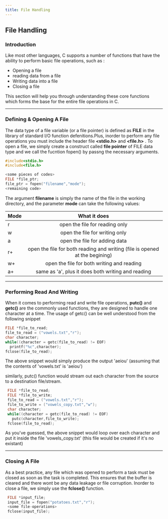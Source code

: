 ```yaml
---
title: File Handling
---
```

## File Handling

### Introduction

Like most other languages, C supports a number of functions that have the ability to perform basic file operations, such as : 

  * Opening a file
  * reading data from a file
  * Writing data into a file
  * Closing a file

This section will help you through understanding these core functions which forms the base for the entire file operations in C.

---
### Defining & Opening A File

The data type of a file variable (or a file pointer) is defined as **FILE** in the library of standard I/O function defenitions.Plus, inorder to perform any file operations you must include the header file **<stdio.h>** and **<file.h>** . To open a file, we simply create a construct called **file pointer** of FILE data type and we call the fucntion fopen() by passng the necessary arguments.

```C
#include<stdio.h>
#include<file.h>

<some pieces of codes>
FILE *file_ptr;
file_ptr = fopen("filename","mode");
<remaining code>
```

The argument **filename** is simply the name of the file in the working directory, and the parameter **mode** can take the following values:

  | Mode        | What it does           |
  | ------------- |:-------------:|
  | r    | open the file for reading only |
  | w     | open the file for writing only      |
  | a | open the file for adding data       |
  | r+ | open the file for both reading and writing (file is opened at the begining)     |
  | w+ | open the file for both writing and reading    |
  | a+ | same as 'a', plus it does both writing and reading      |
  
  ---
  ### Performing Read And Writing
  
  When it comes to performing read and write file operations, **putc()** and **getc()** are the commonly used functions, they are   designed to handle one character at a time.
  The usage of getc() can be well understood from the following snippet
  ```c
  FILE *file_to_read;
  file_to_read = ("vowels.txt","r");
  char character;
  while((character = getc(file_to_read) != EOF)
    printf("%c",character);
  fclose(file_to_read);
  ```
  The above snippet would simply produce the output 'aeiou' (assuming that the contents of 'vowels.txt' is 'aeiou')

similarly, putc() function would stream out each character from the source to a destination file/stream.
 ```c
  FILE *file_to_read;
  FILE *file_to_write;
  file_to_read = ("vowels.txt","r");
  file_to_write = ("vowels_copy.txt","w");
  char character;
  while((character = getc(file_to_read) != EOF)
    putc(character,file_to_write);
  fclose(file_to_read);
  ```
As you've guessed, the above snippet would loop over each character and put it inside the file 'vowels_copy.txt' (this file would be created if it's no existant)

---

### Closing A File

As a best practice, any file which was opened to perform a task must be closed as soon as the task is completed. This ensures that the buffer is cleared and there wont be any data leakage or file corruption.
Inorder to close a file, we simply use the **fclose()** function.
```c
 FILE *input_file;
 input_file = fopen("potatoes.txt","r");
 <some file-operations>
 fclose(input_file);
 ```
